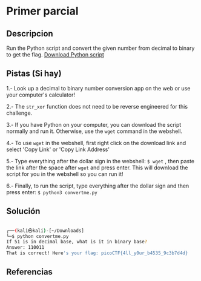# Primer parcial 

## Descripcion

Run the Python script and convert the given number from decimal to binary to get the flag. [Download Python script](https://artifacts.picoctf.net/c/31/convertme.py)

## Pistas (Si hay)

1.- Look up a decimal to binary number conversion app on the web or use your computer's calculator!

2.- The `str_xor` function does not need to be reverse engineered for this challenge.

3.- If you have Python on your computer, you can download the script normally and run it. Otherwise, use the `wget` command in the webshell.

4.- To use `wget` in the webshell, first right click on the download link and select 'Copy Link' or 'Copy Link Address'

5.- Type everything after the dollar sign in the webshell: `$ wget` , then paste the link after the space after `wget` and press enter. This will download the script for you in the webshell so you can run it!

6.- Finally, to run the script, type everything after the dollar sign and then press enter: `$ python3 convertme.py`

## Solución

``` Bash

┌──(kali㉿kali)-[~/Downloads]
└─$ python convertme.py 
If 51 is in decimal base, what is it in binary base?
Answer: 110011
That is correct! Here's your flag: picoCTF{4ll_y0ur_b4535_9c3b7d4d}


```

## Referencias